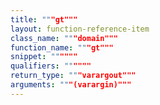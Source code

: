 ```yaml
---
title: """gt"""
layout: function-reference-item
class_name: """domain"""
function_name: """gt"""
snippet: """"""
qualifiers: """"""
return_type: """varargout"""
arguments: """(varargin)"""
---
```


